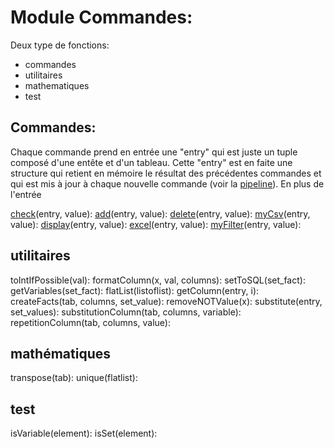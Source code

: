 # Module Commandes:

Deux type de fonctions:
- commandes
- utilitaires
- mathematiques
- test

## Commandes:
Chaque commande prend en entrée une "entry" qui est juste un tuple composé d'une entête et d'un tableau. Cette "entry" est en faite une structure qui retient en mémoire le résultat des précédentes commandes et qui est mis à jour à chaque nouvelle commande (voir la [pipeline](pipeline)). En plus de l'entrée

[check](check)(entry, value):
[add](add)(entry, value):
[delete](delete)(entry, value):
[myCsv](csv)(entry, value):
[display](display)(entry, value):
[excel](excel)(entry, value):
[myFilter](filter)(entry, value):

## utilitaires
toIntIfPossible(val):
formatColumn(x, val, columns):
setToSQL(set_fact):
getVariables(set_fact):
flatList(listoflist):
getColumn(entry, i):
createFacts(tab, columns, set_value):
removeNOTValue(x):
substitute(entry, set_values):
substitutionColumn(tab, columns, variable):
repetitionColumn(tab, columns, value):

## mathématiques
transpose(tab):
unique(flatlist):

## test
isVariable(element):
isSet(element):
